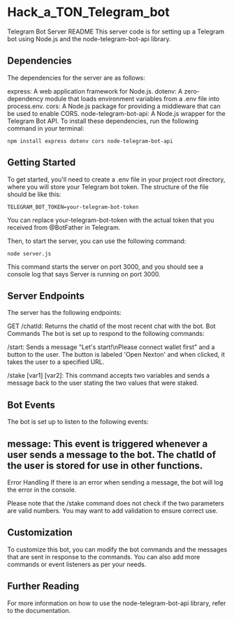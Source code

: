 # Hack_a_TON_Telegram_bot

Telegram Bot Server README
This server code is for setting up a Telegram bot using Node.js and the node-telegram-bot-api library.

## Dependencies
The dependencies for the server are as follows:

express: A web application framework for Node.js.
dotenv: A zero-dependency module that loads environment variables from a .env file into process.env.
cors: A Node.js package for providing a middleware that can be used to enable CORS.
node-telegram-bot-api: A Node.js wrapper for the Telegram Bot API.
To install these dependencies, run the following command in your terminal:

```
npm install express dotenv cors node-telegram-bot-api
```

## Getting Started
To get started, you'll need to create a .env file in your project root directory, where you will store your Telegram bot token. The structure of the file should be like this:

```
TELEGRAM_BOT_TOKEN=your-telegram-bot-token
```

You can replace your-telegram-bot-token with the actual token that you received from @BotFather in Telegram.

Then, to start the server, you can use the following command:

```
node server.js
```
This command starts the server on port 3000, and you should see a console log that says Server is running on port 3000.

## Server Endpoints
The server has the following endpoints:

GET /chatId: Returns the chatId of the most recent chat with the bot.
Bot Commands
The bot is set up to respond to the following commands:

/start: Sends a message "Let's start!\nPlease connect wallet first" and a button to the user. The button is labeled 'Open Nexton' and when clicked, it takes the user to a specified URL.

/stake [var1] [var2]: This command accepts two variables and sends a message back to the user stating the two values that were staked.

## Bot Events
The bot is set up to listen to the following events:

## message: This event is triggered whenever a user sends a message to the bot. The chatId of the user is stored for use in other functions.
Error Handling
If there is an error when sending a message, the bot will log the error in the console.

Please note that the /stake command does not check if the two parameters are valid numbers. You may want to add validation to ensure correct use.

## Customization
To customize this bot, you can modify the bot commands and the messages that are sent in response to the commands. You can also add more commands or event listeners as per your needs.

## Further Reading
For more information on how to use the node-telegram-bot-api library, refer to the documentation.
